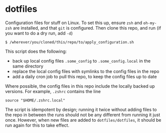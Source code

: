 # dotfiles
Configuration files for stuff on Linux. To set this up, ensure `zsh` and `oh-my-zsh` are installed, and that `git` is configured. Then clone this repo, and run (if you want to do a dry run, add `-d`)
```
$ /wherever/you/cloned/this/repo/to/apply_configuration.sh
```
This script does the following:
- back up local config files `.some_config` to `.some_config.local` in the same directory
- replace the local config files with symlinks to the config files in the repo
- add a daily cron job to pull this repo, to keep the config files up to date

Where possible, the config files in this repo include the locally backed up versions. For example, `.zshrc` contains the line 
```
source "$HOME/.zshrc.local"
```

The script is idempotent by design; running it twice without adding files to the repo in between the runs should not be any different from running it just once. However, when new files are added to `dotfiles/dotfiles`, it should be run again for this to take effect.
